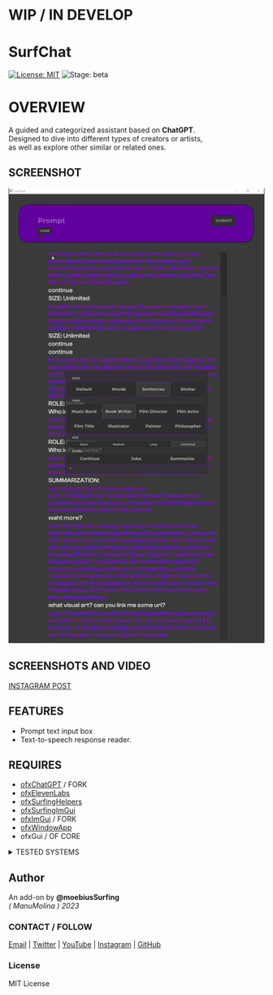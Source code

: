# WIP / IN DEVELOP

SurfChat
=============================
[![License: MIT](https://img.shields.io/badge/License-MIT-yellow.svg)](https://opensource.org/licenses/MIT)
![Stage: beta](https://img.shields.io/badge/-alpha-red)

# OVERVIEW

A guided and categorized assistant based on **ChatGPT**.  
Designed to dive into different types of creators or artists,  
as well as explore other similar or related ones.  

## SCREENSHOT
 
![](Capture.PNG)

## SCREENSHOTS AND VIDEO

[INSTAGRAM POST](https://www.instagram.com/p/Cu9Iy05OdpC/?utm_source=ig_web_copy_link&igshid=MzRlODBiNWFlZA==)

## FEATURES

- Prompt text input box
- Text-to-speech response reader.
 
## REQUIRES

* [ofxChatGPT](https://github.com/moebiussurfing/ofxChatGPT) / FORK
* [ofxElevenLabs](https://github.com/moebiussurfing/ofxElevenLabs)
* [ofxSurfingHelpers](https://github.com/moebiussurfing/ofxSurfingHelpers)  
* [ofxSurfingImGui](https://github.com/moebiussurfing/ofxSurfingImGui)  
* [ofxImGui](https://github.com/Daandelange/ofxImGui/) / FORK 
* [ofxWindowApp](https://github.com/moebiussurfing/ofxWindowApp)
* ofxGui / OF CORE

<details>
  <summary>TESTED SYSTEMS</summary>
  <p>

  - **Windows 10** / **VS 2022** / **OF ~0.11**
  </p>
</details>

## Author
An add-on by **@moebiusSurfing**  
*( ManuMolina ) 2023*  

### CONTACT / FOLLOW
<p>
<a href="mailto:moebiussurfing@gmail.com" target="_blank">Email</a> |
<a href="https://twitter.com/moebiusSurfing/" rel="nofollow">Twitter</a> | 
<a href="https://www.youtube.com/moebiusSurfing" rel="nofollow">YouTube</a> | 
<a href="https://www.instagram.com/moebiusSurfing/" rel="nofollow">Instagram</a> | 
<a href="https://github.com/moebiussurfing" target="_blank">GitHub</a> 
</p>

### License
MIT License
